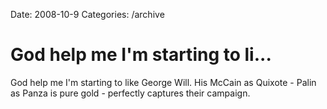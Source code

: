Date: 2008-10-9
Categories: /archive

# God help me I'm starting to li...

God help me I'm starting to like George Will.  His McCain as Quixote  - Palin as Panza is pure gold - perfectly captures their campaign.
